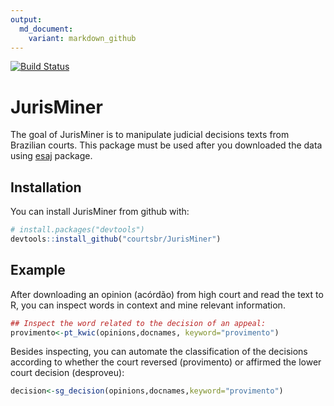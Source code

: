 ```yaml
---
output:
  md_document:
    variant: markdown_github
---
```


[![Build Status](https://travis-ci.org/courtsbr/JurisMiner.svg?branch=master)](https://travis-ci.org/courtsbr/JurisMiner)


# JurisMiner

The goal of JurisMiner is to manipulate judicial decisions texts from Brazilian courts. This package must be used after you downloaded the data using [esaj](https://github.com/courtsbr/esaj) package.

## Installation

You can install JurisMiner from github with:


```r
# install.packages("devtools")
devtools::install_github("courtsbr/JurisMiner")
```

## Example

After downloading an opinion (acórdão) from high court and read the text to R, you can inspect words in context and mine relevant information. 


```r
## Inspect the word related to the decision of an appeal:
provimento<-pt_kwic(opinions,docnames, keyword="provimento")
```

Besides inspecting, you can automate the classification of the decisions according to whether the court reversed (provimento) or affirmed the lower court decision (desproveu):


```r
decision<-sg_decision(opinions,docnames,keyword="provimento")
```



